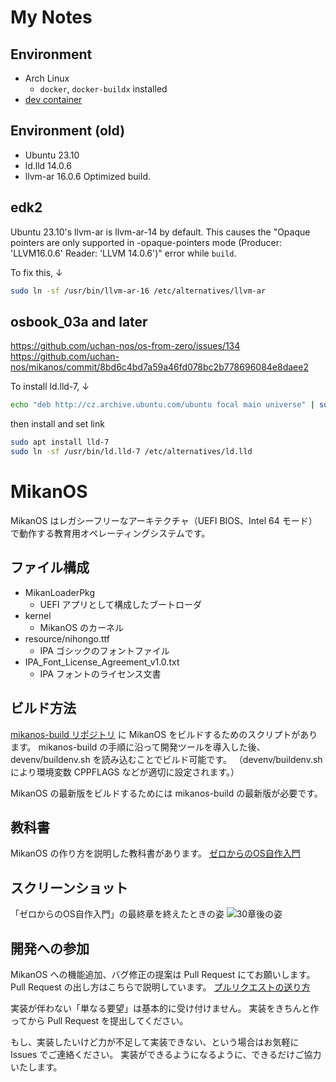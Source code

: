 # My Notes

## Environment
- Arch Linux
    - `docker`, `docker-buildx` installed
- [dev container](https://github.com/sarisia/mikanos-devcontainer)

## Environment (old)
- Ubuntu 23.10
- ld.lld 14.0.6
- llvm-ar 16.0.6 Optimized build.

## edk2
Ubuntu 23.10's llvm-ar is llvm-ar-14 by default. This causes the "Opaque pointers are only supported in -opaque-pointers mode (Producer: 'LLVM16.0.6' Reader: 'LLVM 14.0.6')" error while `build`.

To fix this, ↓
```bash
sudo ln -sf /usr/bin/llvm-ar-16 /etc/alternatives/llvm-ar
```

## osbook_03a and later
https://github.com/uchan-nos/os-from-zero/issues/134
https://github.com/uchan-nos/mikanos/commit/8bd6c4bd7a59a46fd078bc2b778696084e8daee2

To install ld.lld-7, ↓
```bash
echo "deb http://cz.archive.ubuntu.com/ubuntu focal main universe" | sudo tee -a /etc/apt/sources.list
```
then install and set link
```bash
sudo apt install lld-7
sudo ln -sf /usr/bin/ld.lld-7 /etc/alternatives/ld.lld
```

# MikanOS 
MikanOS はレガシーフリーなアーキテクチャ（UEFI BIOS、Intel 64 モード）で動作する教育用オペレーティングシステムです。

## ファイル構成

- MikanLoaderPkg
    - UEFI アプリとして構成したブートローダ
- kernel
    - MikanOS のカーネル
- resource/nihongo.ttf
    - IPA ゴシックのフォントファイル
- IPA_Font_License_Agreement_v1.0.txt
    - IPA フォントのライセンス文書

## ビルド方法

[mikanos-build リポジトリ](https://github.com/uchan-nos/mikanos-build/) に MikanOS をビルドするためのスクリプトがあります。
mikanos-build の手順に沿って開発ツールを導入した後、devenv/buildenv.sh を読み込むことでビルド可能です。
（devenv/buildenv.sh により環境変数 CPPFLAGS などが適切に設定されます。）

MikanOS の最新版をビルドするためには mikanos-build の最新版が必要です。

## 教科書

MikanOS の作り方を説明した教科書があります。
[ゼロからのOS自作入門](https://zero.osdev.jp/)

## スクリーンショット

「ゼロからのOS自作入門」の最終章を終えたときの姿
![30章後の姿](mikanos-after30-photo.png)

## 開発への参加

MikanOS への機能追加、バグ修正の提案は Pull Request にてお願いします。
Pull Request の出し方はこちらで説明しています。 [プルリクエストの送り方](https://github.com/uchan-nos/mikanos/blob/master/docs/how-to-send-pull-request.md)

実装が伴わない「単なる要望」は基本的に受け付けません。
実装をきちんと作ってから Pull Request を提出してください。

もし、実装したいけど力が不足して実装できない、という場合はお気軽に Issues でご連絡ください。
実装ができるようになるように、できるだけご協力いたします。
